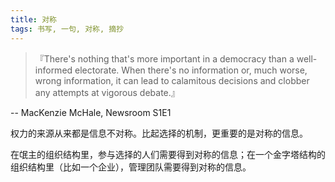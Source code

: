 ```yaml
---
title: 对称
tags: 书写, 一句, 对称, 摘抄
---
```



> 『There's nothing that's more important in a democracy than a well-informed electorate. When there's no information or, much worse, wrong information, it can lead to calamitous decisions and clobber any attempts at vigorous debate.』

-- MacKenzie McHale, Newsroom S1E1

权力的来源从来都是信息不对称。比起选择的机制，更重要的是对称的信息。

在氓主的组织结构里，参与选择的人们需要得到对称的信息；在一个金字塔结构的组织结构里（比如一个企业），管理团队需要得到对称的信息。

